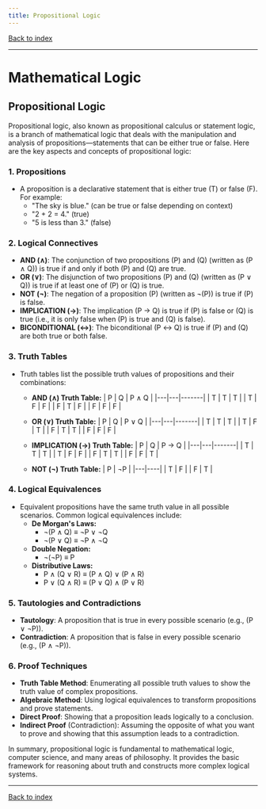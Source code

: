 ```yaml
---
title: Propositional Logic
---
```


[Back to index](index.html)

---
# Mathematical Logic
## Propositional Logic

Propositional logic, also known as propositional calculus or statement logic, is a branch of mathematical logic that deals with the manipulation and analysis of propositions—statements that can be either true or false. Here are the key aspects and concepts of propositional logic:

### 1. **Propositions**
- A proposition is a declarative statement that is either true (T) or false (F). For example:
  - "The sky is blue." (can be true or false depending on context)
  - "2 + 2 = 4." (true)
  - "5 is less than 3." (false)

### 2. **Logical Connectives**
- **AND (∧)**: The conjunction of two propositions \(P\) and \(Q\) (written as \(P ∧ Q\)) is true if and only if both \(P\) and \(Q\) are true.
- **OR (∨)**: The disjunction of two propositions \(P\) and \(Q\) (written as \(P ∨ Q\)) is true if at least one of \(P\) or \(Q\) is true.
- **NOT (¬)**: The negation of a proposition \(P\) (written as ¬\(P\)) is true if \(P\) is false.
- **IMPLICATION (→)**: The implication \(P → Q\) is true if \(P\) is false or \(Q\) is true (i.e., it is only false when \(P\) is true and \(Q\) is false).
- **BICONDITIONAL (↔)**: The biconditional \(P ↔ Q\) is true if \(P\) and \(Q\) are both true or both false.

### 3. **Truth Tables**
- Truth tables list the possible truth values of propositions and their combinations:
  - **AND (∧) Truth Table:**
    | P | Q | P ∧ Q |
    |---|---|-------|
    | T | T |   T   |
    | T | F |   F   |
    | F | T |   F   |
    | F | F |   F   |

  - **OR (∨) Truth Table:**
    | P | Q | P ∨ Q |
    |---|---|-------|
    | T | T |   T   |
    | T | F |   T   |
    | F | T |   T   |
    | F | F |   F   |

  - **IMPLICATION (→) Truth Table:**
    | P | Q | P → Q |
    |---|---|-------|
    | T | T |   T   |
    | T | F |   F   |
    | F | T |   T   |
    | F | F |   T   |

  - **NOT (¬) Truth Table:**
    | P | ¬P |
    |---|----|
    | T |  F |
    | F |  T |

### 4. **Logical Equivalences**
- Equivalent propositions have the same truth value in all possible scenarios. Common logical equivalences include:
  - **De Morgan's Laws:**
    - ¬(P ∧ Q) ≡ ¬P ∨ ¬Q
    - ¬(P ∨ Q) ≡ ¬P ∧ ¬Q
  - **Double Negation:**
    - ¬(¬P) ≡ P
  - **Distributive Laws:**
    - P ∧ (Q ∨ R) ≡ (P ∧ Q) ∨ (P ∧ R)
    - P ∨ (Q ∧ R) ≡ (P ∨ Q) ∧ (P ∨ R)

### 5. **Tautologies and Contradictions**
- **Tautology**: A proposition that is true in every possible scenario (e.g., \(P ∨ ¬P\)).
- **Contradiction**: A proposition that is false in every possible scenario (e.g., \(P ∧ ¬P\)).

### 6. **Proof Techniques**
- **Truth Table Method**: Enumerating all possible truth values to show the truth value of complex propositions.
- **Algebraic Method**: Using logical equivalences to transform propositions and prove statements.
- **Direct Proof**: Showing that a proposition leads logically to a conclusion.
- **Indirect Proof** (Contradiction): Assuming the opposite of what you want to prove and showing that this assumption leads to a contradiction.

In summary, propositional logic is fundamental to mathematical logic, computer science, and many areas of philosophy. It provides the basic framework for reasoning about truth and constructs more complex logical systems.

---
[Back to index](index.html)
